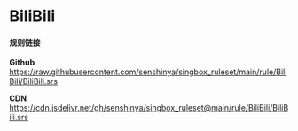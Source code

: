 # BiliBili

#### 规则链接

**Github**
https://raw.githubusercontent.com/senshinya/singbox_ruleset/main/rule/BiliBili/BiliBili.srs

**CDN**
https://cdn.jsdelivr.net/gh/senshinya/singbox_ruleset@main/rule/BiliBili/BiliBili.srs